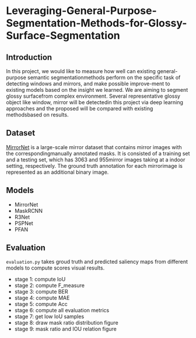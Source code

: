 # Leveraging-General-Purpose-Segmentation-Methods-for-Glossy-Surface-Segmentation

## Introduction
In this project, we would like to measure how well can existing general-purpose semantic segmentationmethods perform on the specific task of detecting windows and mirrors, and make possible improve-ment to existing models based on the insight we learned. We are aiming to segment glossy surfacefrom complex environment. Several representative glossy object like window, mirror will be detectedin this project via deep learning approaches and the proposed will be compared with existing methodsbased on results.

## Dataset
[MirrorNet](https://mhaiyang.github.io/ICCV2019_MirrorNet/index.html) is a large-scale mirror dataset that contains mirror images with the correspondingmanually annotated masks. It is consisted of a training set and a testing set, which has 3063 and 955mirror images taking at a indoor setting, respectively. The ground truth annotation for each mirrorimage is represented as an additional binary image.

## Models
- MirrorNet
- MaskRCNN
- R3Net
- PSPNet
- PFAN
## Evaluation

`evaluation.py` takes groud truth and predicted saliency maps from different models to compute scores visual results. 
- stage 1: compute IoU
- stage 2: compute F_measure
- stage 3: compute BER
- stage 4: compute MAE
- stage 5: compute Acc
- stage 6: compute all evaluation metrics
- stage 7: get low IoU samples
- stage 8: draw mask ratio distribution figure
- stage 9: mask ratio and IOU relation figure
